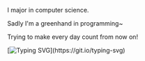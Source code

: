 I major in computer science.

Sadly I'm a greenhand in programming~

Trying to make every day count from now on!

[![Typing SVG](https://readme-typing-svg.demolab.com?font=Fira+Code&weight=500&size=22&pause=1000&color=3D9EF7&width=435&lines=%E7%94%9F%E5%91%BD%E5%8F%AF%E6%9C%9F%EF%BC%8C%E4%B8%87%E7%89%A9%E5%8F%AF%E7%88%B1%EF%BC%81;Life+is+real%2C+life+is+earnest.)](https://git.io/typing-svg)
